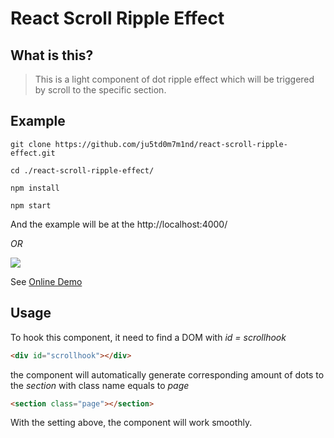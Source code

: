# React Scroll Ripple Effect

## What is this?
> This is a light component of dot ripple effect
> which will be triggered by scroll to the specific section. 

## Example


```
git clone https://github.com/ju5td0m7m1nd/react-scroll-ripple-effect.git

cd ./react-scroll-ripple-effect/

npm install

npm start
```
And the example will be at the http://localhost:4000/

*OR*

![](http://i.giphy.com/PR1oytgnRS6nm.gif)

See <a href="http://www.ju5td0m7m1nd.com/entertainment" target="_blank">Online Demo</a>

## Usage

To hook this component, it need to find a DOM with _id = scrollhook_
``` html
<div id="scrollhook"></div>
```
the component will automatically generate corresponding amount of dots
to the _section_ with class name equals to _page_

``` html
<section class="page"></section>
```
With the setting above, the component will work smoothly.

